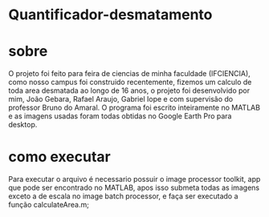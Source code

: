 # Quantificador-desmatamento

# sobre
O projeto foi feito para feira de ciencias de minha faculdade (IFCIENCIA), como nosso campus foi construido recentemente, fizemos um calculo de toda area desmatada ao longo de 16 anos, o projeto foi desenvolvido por mim, João Gebara, Rafael Araujo, Gabriel Iope e com supervisão do professor Bruno do Amaral. O programa foi escrito inteiramente no MATLAB e as imagens usadas foram todas obtidas no Google Earth Pro para desktop.

# como executar
Para executar o arquivo é necessario possuir o image processor toolkit, app que pode ser encontrado no MATLAB, apos isso submeta todas as imagens exceto a de escala
no image batch processor, e faça ser executado a função calculateArea.m;
